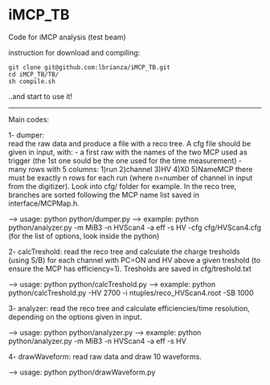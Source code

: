 iMCP_TB
=======

Code for iMCP analysis (test beam)

instruction for download and compiling:

	git clone git@github.com:lbrianza/iMCP_TB.git
	cd iMCP_TB/TB/
	sh compile.sh

..and start to use it!

------------------------------------------------------
Main codes:

1- dumper: 	
		read the raw data and produce a file with a reco tree. A cfg file should be given in input, with:
		- a first raw with the names of the two MCP used as trigger (the 1st one sould be the one used for the time measurement)
		- many rows with 5 columns:
		1)run 2)channel 3)HV 4)X0 5)NameMCP
		there must be exactly n rows for each run (where n=number of channel in input from the digitizer). Look into cfg/ folder for example.
		In the reco tree, branches are sorted following the MCP name list saved in interface/MCPMap.h.

--> usage:      python python/dumper.py
--> example:    python python/analyzer.py -m MiB3 -n HVScan4 -a eff -s HV -cfg cfg/HVScan4.cfg 
(for the list of options, look inside the python)	

2- calcTreshold:
		read the reco tree and calculate the charge tresholds (using S/B) for each channel with PC=ON and HV above a given treshold
		(to ensure the MCP has efficiency=1). Tresholds are saved in cfg/treshold.txt

--> usage: 	python python/calcTreshold.py
--> example:    python python/calcTreshold.py -HV 2700 -i ntuples/reco_HVScan4.root -SB 1000

3- analyzer:
		read the reco tree and calculate efficiencies/time resolution, depending on the options given in input.

--> usage:      python python/analyzer.py
--> example:    python python/analyzer.py -m MiB3 -n HVScan4 -a eff -s HV


4- drawWaveform:
		read raw data and draw 10 waveforms.

--> usage:
		python python/drawWaveform.py
